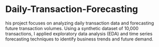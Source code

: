# Daily-Transaction-Forecasting
his project focuses on analyzing daily transaction data and forecasting future transaction volumes.   Using a synthetic dataset of 10,000 transactions, I applied exploratory data analysis (EDA) and time series forecasting techniques to identify business trends and future demand.
